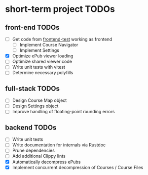 # short-term project TODOs

## front-end TODOs

- [ ] Get code from [frontend-test](https://github.com/transkatgirl/frontend-test) working as frontend
	- [ ] Implement Course Navigator
	- [ ] Implement Settings
- [X] Optimize ePub viewer loading
- [ ] Optimize shared viewer code
- [ ] Write unit tests with vitest
- [ ] Determine necessary polyfills

## full-stack TODOs

- [ ] Design Course Map object
- [ ] Design Settings object
- [ ] Improve handling of floating-point rounding errors

## backend TODOs

- [ ] Write unit tests
- [ ] Write documentation for internals via Rustdoc
- [ ] Prune dependencies
- [ ] Add additional Clippy lints
- [X] Automatically decompress ePubs
- [X] Implement concurrent decompression of Courses / Course Files